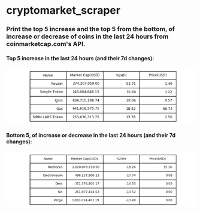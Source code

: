 # cryptomarket_scraper

### Print the top 5 increase and the top 5 from the bottom, of increase or decrease of coins in the last 24 hours from coinmarketcap.com's API. 

#### Top 5 increase in the last 24 hours (and their 7d changes):
![Typical output](https://github.com/Mataz/cryptomarket_scraper/blob/master/images/coincappinc.png)

#### Bottom 5, of increase or decrease in the last 24 hours (and their 7d changes):
![Typical output](https://github.com/Mataz/cryptomarket_scraper/blob/master/images/coincapdec.png)

